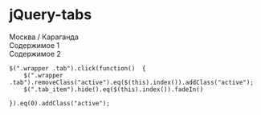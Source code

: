 # jQuery-tabs

<div class="wrapper">
		                		<div class="tabs">
		                			<span class="tab">Москва</span> /
		                			<span class="tab">Караганда</span>
		                		</div>
		                		<div class="tab_content">
		                			<div class="tab_item">Содержимое 1</div>
		                			<div class="tab_item">Содержимое 2</div>
		                		</div>
		                	</div>
		                	
		                	
		                	
		                	
	$(".wrapper .tab").click(function()  {  
		$(".wrapper .tab").removeClass("active").eq($(this).index()).addClass("active");
		$(".tab_item").hide().eq($(this).index()).fadeIn()

	}).eq(0).addClass("active");
